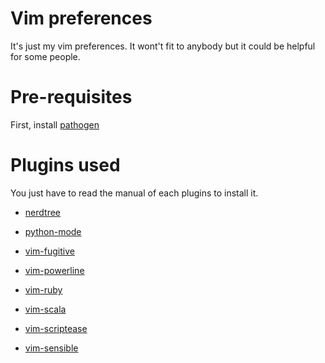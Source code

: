 Vim preferences
===============
It's just my vim preferences. It wont't fit to anybody but it could be helpful for some people.

Pre-requisites
==============
First, install [pathogen](https://github.com/tpope/vim-pathogen)

Plugins used
============
You just have to read the manual of each plugins to install it.

* [nerdtree](https://github.com/scrooloose/nerdtree)

* [python-mode](https://github.com/klen/python-mode)

* [vim-fugitive](https://github.com/tpope/vim-fugitive)

* [vim-powerline](https://github.com/Lokaltog/vim-powerline)

* [vim-ruby](https://github.com/vim-ruby/vim-ruby)

* [vim-scala](https://github.com/derekwyatt/vim-scala)

* [vim-scriptease](https://github.com/tpope/vim-scriptease)

* [vim-sensible](https://github.com/tpope/vim-sensible)
